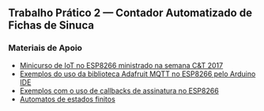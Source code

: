 ## Trabalho Prático 2 — Contador Automatizado de Fichas de Sinuca

### Materiais de Apoio

<div class="regular">

- [Minicurso de IoT no ESP8266 ministrado na semana C&T 2017](https://drive.google.com/file/d/0B1Sf0K--fjCvMm1TcS1ydlpOWXc/view?usp=sharing&resourcekey=0-zT1KaPFDmVz7fhB1LjQzzA)
- [Exemplos do uso da biblioteca Adafruit MQTT no ESP8266 pelo Arduino IDE](https://github.com/adafruit/Adafruit_MQTT_Library/tree/master/examples/mqtt_esp8266)
- [Exemplos com o uso de callbacks de assinatura no ESP8266](https://github.com/adafruit/Adafruit_MQTT_Library/tree/master/examples)
- [Automatos de estados finitos](https://en.wikipedia.org/wiki/Finite-state_machine)

</div>
